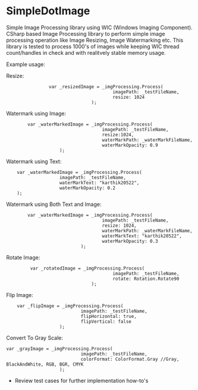 SimpleDotImage
==============

Simple Image Processing library using WIC (Windows Imaging Component). CSharp based Image Processing library to perform simple image processing operation like Image Resizing, Image Watermarking etc. This library is tested to process 1000's of images while keeping WIC thread count/handles in check and with realitvely stable memory usage.

Example usage:

Resize:
		
                	var _resizedImage = _imgProcessing.Process(  
                                            imagePath: _testFileName, 
                                            resize: 1024   
                                    );

Watermark using Image:
	
		    var _waterMarkedImage = _imgProcessing.Process(
                	                    imagePath: _testFileName,
                                	    resize:1024,
	                                    waterMarkPath: _waterMarkFileName,
	                                    waterMarkOpacity: 0.9
	                    ); 	

Watermark using Text:

		var _waterMarkedImage = _imgProcessing.Process(
						imagePath: _testFileName,						
						waterMarkText: "karthik20522",
						waterMarkOpacity: 0.2
		);

Watermark using Both Text and Image:

            var _waterMarkedImage = _imgProcessing.Process(
            							imagePath: _testFileName,
        								resize: 1024,
        								waterMarkPath: _waterMarkFileName,
        								waterMarkText: "karthik20522",
        								waterMarkOpacity: 0.3
        						);

Rotate Image:

             var _rotatedImage = _imgProcessing.Process(
            								imagePath: _testFileName,
        									rotate: Rotation.Rotate90
        							);

Flip Image:

        var _flipImage = _imgProcessing.Process(
    							imagePath: _testFileName,
								flipHorizontal: true,
								flipVertical: false
						);

Convert To Gray Scale:

    var _grayImage = _imgProcessing.Process(
    							imagePath: _testFileName,
								colorFormat: ColorFormat.Gray //Gray, BlackAndWhite, RGB, BGR, CMYK
						);


* Review test cases for further implementation how-to's